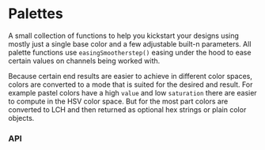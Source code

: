 # Palettes

A small collection of functions to help you kickstart your designs using mostly just a single base color and a few adjustable built-n parameters. All palette functions use `easingSmootherstep()` easing under the hood to ease certain values on channels being worked with.

Because certain end results are easier to achieve in different color spaces, colors are converted to a mode that is suited for the desired and result. For example pastel colors have a high `value` and low `saturation` there are easier to compute in the HSV color space. But for the most part colors are converted to LCH and then returned as optional hex strings or plain color objects.

### API